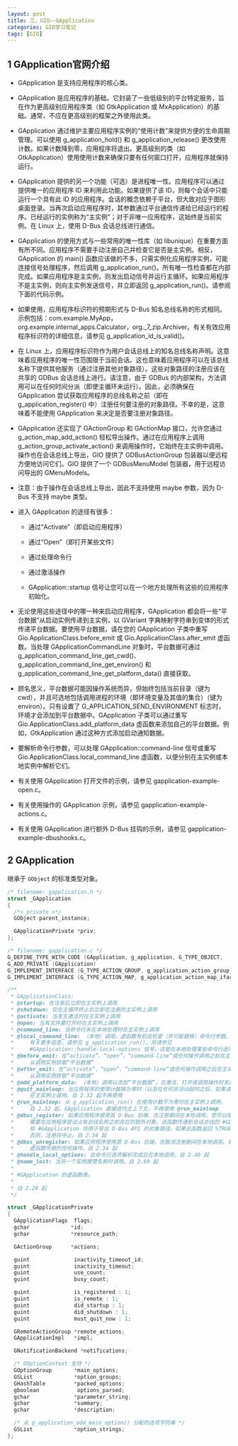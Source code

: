 ```yaml
---
layout: post
title: 三、GIO——GApplication
categories: GIO学习笔记
tags: [GIO]
---
```


## 1 GApplication官网介绍

- GApplication 是支持应用程序的核心类。

- GApplication 是应用程序的基础。它封装了一些低级别的平台特定服务，旨在作为更高级别应用程序类（如 GtkApplication 或 MxApplication）的基础。通常，不应在更高级别的框架之外使用此类。

- GApplication 通过维护主要应用程序实例的“使用计数”来提供方便的生命周期管理。可以使用 g_application_hold() 和 g_application_release() 更改使用计数。如果计数降到零，应用程序将退出。更高级别的类（如 GtkApplication）使用使用计数来确保只要有任何窗口打开，应用程序就保持运行。

- GApplication 提供的另一个功能（可选）是进程唯一性。应用程序可以通过提供唯一的应用程序 ID 来利用此功能。如果提供了该 ID，则每个会话中只能运行一个具有此 ID 的应用程序。会话的概念依赖于平台，但大致对应于图形桌面登录。当再次启动应用程序时，其参数通过平台通信传递给已经运行的程序。已经运行的实例称为“主实例”；对于非唯一应用程序，这始终是当前实例。在 Linux 上，使用 D-Bus 会话总线进行通信。

- GApplication 的使用方式与一些常用的唯一性库（如 libunique）在重要方面有所不同。应用程序不需要手动注册自己并检查它是否是主实例。相反，GApplication 的 main() 函数应该做的不多，只需实例化应用程序实例，可能连接信号处理程序，然后调用 g_application_run()。所有唯一性检查都在内部完成。如果应用程序是主实例，则发出启动信号并运行主循环。如果应用程序不是主实例，则向主实例发送信号，并立即返回 g_application_run()。请参阅下面的代码示例。

- 如果使用，应用程序标识符的预期形式与 D-Bus 知名总线名称的形式相同。示例包括：com.example.MyApp，org.example.internal_apps.Calculator，org._7_zip.Archiver。有关有效应用程序标识符的详细信息，请参见 g_application_id_is_valid()。

- 在 Linux 上，应用程序标识符作为用户会话总线上的知名总线名称声明。这意味着应用程序的唯一性范围限于当前会话。这也意味着应用程序可以在该总线名称下提供其他服务（通过注册其他对象路径）。这些对象路径的注册应该在共享的 GDBus 会话总线上进行。请注意，由于 GDBus 的内部架构，方法调用可以在任何时间分派（即使主循环未运行）。因此，必须确保在 GApplication 尝试获取应用程序的总线名称之前（即在 g_application_register() 中）注册任何要注册的对象路径。不幸的是，这意味着不能使用 GApplication
来决定是否要注册对象路径。

- GApplication 还实现了 GActionGroup 和 GActionMap 接口，允许您通过 g_action_map_add_action() 轻松导出操作。通过在应用程序上调用 g_action_group_activate_action() 来调用操作时，它始终在主实例中调用。操作也在会话总线上导出，GIO 提供了 GDBusActionGroup 包装器以便远程方便地访问它们。GIO 提供了一个 GDBusMenuModel 包装器，用于远程访问导出的 GMenuModels。

- 注意：由于操作在会话总线上导出，因此不支持使用 maybe 参数，因为 D-Bus 不支持 maybe 类型。

- 进入 GApplication 的途径有很多：

    - 通过“Activate”（即启动应用程序）
    
    - 通过“Open”（即打开某些文件）
    
    - 通过处理命令行
    
    - 通过激活操作
    
    - GApplication::startup 信号让您可以在一个地方处理所有这些的应用程序初始化。

- 无论使用这些途径中的哪一种来启动应用程序，GApplication 都会将一些“平台数据”从启动实例传递到主实例，以 GVariant 字典映射字符串到变体的形式传递平台数据。要使用平台数据，请在您的 GApplication 子类中重写 Gio.ApplicationClass.before_emit 或 Gio.ApplicationClass.after_emit 虚函数。当处理 GApplicationCommandLine 对象时，平台数据可通过 g_application_command_line_get_cwd()、g_application_command_line_get_environ() 和 g_application_command_line_get_platform_data() 直接获取。

- 顾名思义，平台数据可能因操作系统而异，但始终包括当前目录（键为 cwd），并且可选地包括调用进程的环境（即环境变量及其值的集合）（键为 environ）。只有设置了 G_APPLICATION_SEND_ENVIRONMENT 标志时，环境才会添加到平台数据中。GApplication 子类可以通过重写 Gio.ApplicationClass.add_platform_data 虚函数来添加自己的平台数据。例如，GtkApplication 通过这种方式添加启动通知数据。

- 要解析命令行参数，可以处理 GApplication::command-line 信号或重写 Gio.ApplicationClass.local_command_line 虚函数，以便分别在主实例或本地实例中解析它们。

- 有关使用 GApplication 打开文件的示例，请参见 gapplication-example-open.c。

- 有关使用操作的 GApplication 示例，请参见 gapplication-example-actions.c。

- 有关使用 GApplication 进行额外 D-Bus 挂钩的示例，请参见 gapplication-example-dbushooks.c。

## 2 GApplication

继承于 `GObject` 的标准类型对象。

```c
/* filename: gapplication.h */
struct _GApplication
{
  /*< private >*/
  GObject parent_instance;

  GApplicationPrivate *priv;
};

/* filename: gapplication.c */
G_DEFINE_TYPE_WITH_CODE (GApplication, g_application, G_TYPE_OBJECT,
G_ADD_PRIVATE (GApplication)
G_IMPLEMENT_INTERFACE (G_TYPE_ACTION_GROUP, g_application_action_group_iface_init)
G_IMPLEMENT_INTERFACE (G_TYPE_ACTION_MAP, g_application_action_map_iface_init))
```

```c
/**
 * GApplicationClass:
 * @startup: 在注册后立即在主实例上调用
 * @shutdown: 仅在主循环终止后立即在注册的主实例上调用
 * @activate: 当发生激活时在主实例上调用
 * @open: 当有文件要打开时在主实例上调用
 * @command_line: 当命令行未在本地处理时在主实例上调用
 * @local_command_line: （本地）调用。虚函数有机会检查（并可能替换）命令行参数。
 *     有关更多信息，请参见 g_application_run()。另请参见 
 *     #GApplication::handle-local-options 信号，这是在本地处理某些命令行选项的更简单替代方法
 * @before_emit: 在“activate”、“open”、“command-line”或任何操作调用之前在主实例上调用，
 *     从调用实例获取“平台数据”
 * @after_emit: 在“activate”、“open”、“command-line”或任何操作调用之后在主实例上调用，
 *     从调用实例获取“平台数据”
 * @add_platform_data: （本地）调用以添加“平台数据”，在激活、打开或调用操作时发送到主实例
 * @quit_mainloop: 当应用程序的使用计数降为零时（以及在任何非活动超时之后，如果请求）
 *     在主实例上调用。自 2.32 起不再使用
 * @run_mainloop: 从 g_application_run() 在使用计数不为零时在主实例上调用。
 *     自 2.32 起，GApplication 直接迭代主上下文，不再使用 @run_mainloop
 * @dbus_register: 如果应用程序使用其 D-Bus 后端，在注册期间在本地调用。您可以使用此方法在总线上导出
 *     需要在应用程序尝试占有总线名称之前存在的额外对象。该函数传递到会话总线的 #GDBusConnection 
 *     和 #GApplication 将用于导出 D-Bus API 的对象路径。如果此函数返回 %TRUE，注册将继续进行；
 *     否则，注册将中止。自 2.34 起
 * @dbus_unregister: 如果应用程序使用其 D-Bus 后端，在取消注册期间在本地调用。使用此方法撤消 @dbus_register 
 *     虚函数所做的任何操作。自 2.34 起
 * @handle_local_options: 在命令行选项解析完成后在本地调用。自 2.40 起
 * @name_lost: 当另一个实例接管名称时调用。自 2.60 起
 *
 * #GApplication 的虚函数表。
 *
 * 自 2.28 起
 */

struct _GApplicationPrivate
{
  GApplicationFlags  flags;
  gchar             *id;
  gchar             *resource_path;

  GActionGroup      *actions;

  guint              inactivity_timeout_id;
  guint              inactivity_timeout;
  guint              use_count;
  guint              busy_count;

  guint              is_registered : 1;
  guint              is_remote : 1;
  guint              did_startup : 1;
  guint              did_shutdown : 1;
  guint              must_quit_now : 1;

  GRemoteActionGroup *remote_actions;
  GApplicationImpl   *impl;

  GNotificationBackend *notifications;

  /* GOptionContext 支持 */
  GOptionGroup       *main_options;
  GSList             *option_groups;
  GHashTable         *packed_options;
  gboolean            options_parsed;
  gchar              *parameter_string;
  gchar              *summary;
  gchar              *description;

  /* 从 g_application_add_main_option() 分配的选项字符串 */
  GSList             *option_strings;
};

```

